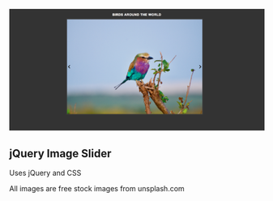 ![jQuery Image Slider](jquery-image-slider-view.png)

## jQuery Image Slider

Uses jQuery and CSS

All images are free stock images from unsplash.com
